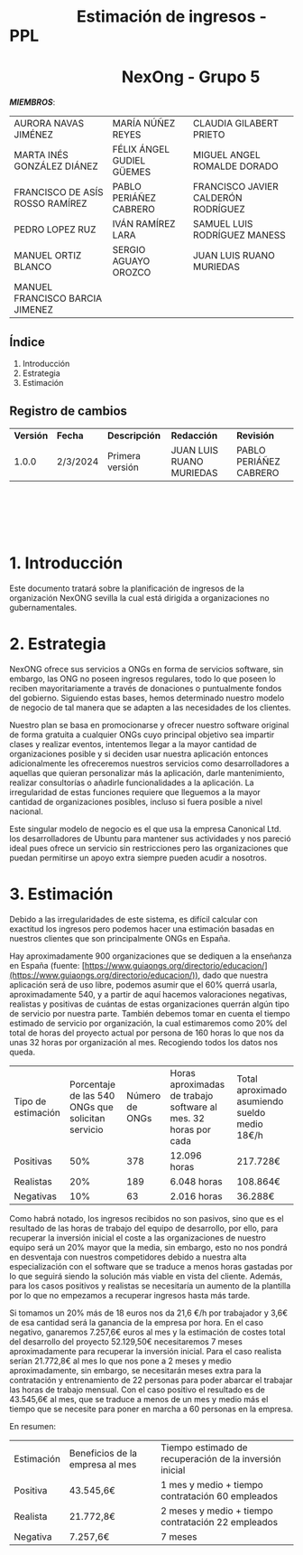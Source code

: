 # &nbsp;&nbsp;&nbsp;&nbsp;&nbsp;&nbsp;&nbsp;&nbsp;&nbsp;&nbsp;&nbsp;&nbsp;&nbsp;&nbsp;&nbsp;&nbsp;&nbsp; Estimación de ingresos - PPL
# &nbsp;&nbsp;&nbsp;&nbsp;&nbsp;&nbsp;&nbsp;&nbsp;&nbsp;&nbsp;&nbsp;&nbsp;&nbsp;&nbsp;&nbsp;&nbsp;&nbsp;&nbsp;&nbsp;&nbsp;&nbsp;&nbsp;&nbsp;&nbsp;&nbsp;&nbsp;&nbsp;&nbsp;&nbsp; NexOng - Grupo 5

***MIEMBROS***:

<table>
  <tr>
    <td>AURORA NAVAS JIMÉNEZ</td>
    <td>MARÍA NÚÑEZ REYES</td>
    <td>CLAUDIA GILABERT PRIETO</td>
  </tr>
  <tr>
    <td>MARTA INÉS GONZÁLEZ DIÁNEZ</td>
    <td>FÉLIX ÁNGEL GUDIEL GÜEMES</td>
    <td>MIGUEL ANGEL ROMALDE DORADO</td>
  </tr>
  <tr>
    <td>FRANCISCO DE ASÍS ROSSO RAMÍREZ</td>
    <td>PABLO PERIÁÑEZ CABRERO</td>
    <td>FRANCISCO JAVIER CALDERÓN RODRÍGUEZ</td>
  </tr>
  <tr>
    <td>PEDRO LOPEZ RUZ</td>
    <td>IVÁN RAMÍREZ LARA</td>
    <td>SAMUEL LUIS RODRÍGUEZ MANESS</td>
  </tr>
  <tr>
    <td>MANUEL ORTIZ BLANCO</td>
    <td>SERGIO AGUAYO OROZCO</td>
    <td>JUAN LUIS RUANO MURIEDAS</td>
  </tr>
  <tr>
    <td>MANUEL FRANCISCO BARCIA JIMENEZ</td>
    <td></td>
    <td></td>
  </tr>
</table>


## Índice

1. Introducción
2. Estrategia
3. Estimación


## Registro de cambios

<table>
  <tr>
   <td><strong>Versión</strong>
   </td>
   <td><strong>Fecha</strong>
   </td>
   <td><strong>Descripción</strong>
   </td>
   <td><strong>Redacción</strong>
   </td>
   <td><strong>Revisión</strong>
   </td>
  </tr>
  <tr>
   <td>1.0.0</td>
   <td>2/3/2024</td>
   <td>Primera versión</td>
   <td>JUAN LUIS RUANO MURIEDAS</td>
   <td>PABLO PERIÁÑEZ CABRERO</td>
  </tr>
</table>


<br/>

# 

<br/>



# 1. Introducción

Este documento tratará sobre la planificación de ingresos de la organización NexONG sevilla la cual está dirigida a organizaciones no gubernamentales.


# 2. Estrategia

NexONG ofrece sus servicios a ONGs en forma de servicios software, sin embargo, las ONG no poseen ingresos regulares, todo lo que poseen lo reciben mayoritariamente a través de donaciones o puntualmente fondos del gobierno. Siguiendo estas bases, hemos determinado nuestro modelo de negocio de tal manera que se adapten a las necesidades de los clientes.

Nuestro plan se basa en promocionarse y ofrecer nuestro software original de forma gratuita a cualquier ONGs cuyo principal objetivo sea impartir clases y realizar eventos, intentemos llegar a la mayor cantidad de organizaciones posible y si deciden usar nuestra aplicación entonces adicionalmente les ofreceremos nuestros servicios como desarrolladores a aquellas que quieran personalizar más la aplicación, darle mantenimiento, realizar consultorías o añadirle funcionalidades a la aplicación. La irregularidad de estas funciones requiere que lleguemos a la mayor cantidad de organizaciones posibles, incluso si fuera posible a nivel nacional. 

Este singular modelo de negocio es el que usa la empresa Canonical Ltd. los desarrolladores de Ubuntu para mantener sus actividades y nos pareció ideal pues ofrece un servicio sin restricciones pero las organizaciones que puedan permitirse un apoyo extra siempre pueden acudir a nosotros.


# 3. Estimación

Debido a las irregularidades de este sistema, es difícil calcular con exactitud los ingresos pero podemos hacer una estimación basadas en nuestros clientes que son principalmente ONGs en España.

Hay aproximadamente 900 organizaciones que se dediquen a la enseñanza en España (fuente: [https://www.guiaongs.org/directorio/educacion/](https://www.guiaongs.org/directorio/educacion/)), dado que nuestra aplicación será de uso libre, podemos asumir que el 60% querrá usarla, aproximadamente 540,  y a partir de aquí hacemos valoraciones negativas, realistas y positivas de cuántas de estas organizaciones querrán algún tipo de servicio por nuestra parte. También debemos tomar en cuenta el tiempo estimado de servicio por organización, la cual estimaremos como 20% del total de horas del proyecto actual por persona de 160 horas lo que nos da unas 32 horas por organización al mes. Recogiendo todos los datos nos queda.


<table>
  <tr>
   <td>Tipo de estimación
   </td>
   <td>Porcentaje de las 540 ONGs que solicitan servicio
   </td>
   <td>Número de ONGs
   </td>
   <td>Horas aproximadas de trabajo software al mes. 32 horas por cada
   </td>
   <td>Total aproximado asumiendo sueldo medio 18€/h
   </td>
  </tr>
  <tr>
   <td>Positivas
   </td>
   <td>50%
   </td>
   <td>378
   </td>
   <td>12.096 horas
   </td>
   <td>217.728€
   </td>
  </tr>
  <tr>
   <td>Realistas
   </td>
   <td>20%
   </td>
   <td>189
   </td>
   <td>6.048 horas
   </td>
   <td>108.864€
   </td>
  </tr>
  <tr>
   <td>Negativas
   </td>
   <td>10%
   </td>
   <td>63
   </td>
   <td>2.016 horas
   </td>
   <td>36.288€
   </td>
  </tr>
</table>


Como habrá notado, los ingresos recibidos no son pasivos, sino que es el resultado de las horas de trabajo del equipo de desarrollo, por ello, para recuperar la inversión inicial el coste a las organizaciones de nuestro equipo será un 20% mayor que la media, sin embargo, esto no nos pondrá en desventaja con nuestros competidores debido a nuestra alta especialización con el software que se traduce a menos horas gastadas por lo que seguirá siendo la solución más viable en vista del cliente. Además, para los casos positivos y realistas se necesitaría un aumento de la plantilla por lo que no empezamos a recuperar ingresos hasta más tarde.

Si tomamos un 20% más de 18 euros nos da 21,6 €/h por trabajador y 3,6€ de esa cantidad será la ganancia de la empresa por hora. En el caso negativo, ganaremos 7.257,6€ euros al mes y la estimación de costes total del desarrollo del proyecto 52.129,50€ necesitaremos 7 meses aproximadamente para recuperar la inversión inicial. Para el caso realista serían 21.772,8€ al mes lo que nos pone a  2 meses y medio aproximadamente, sin embargo, se necesitarán meses extra para la contratación y entrenamiento de 22 personas para poder abarcar el trabajar las horas de trabajo mensual. Con el caso positivo el resultado es de 43.545,6€ al mes, que se traduce a menos de un mes y medio más el tiempo que se necesite para poner en marcha a 60 personas en la empresa.

En resumen:


<table>
  <tr>
   <td>Estimación
   </td>
   <td>Beneficios de la empresa al mes
   </td>
   <td>Tiempo estimado de recuperación de la inversión inicial
   </td>
  </tr>
  <tr>
   <td>Positiva
   </td>
   <td>43.545,6€
   </td>
   <td>1 mes y medio + tiempo contratación 60 empleados
   </td>
  </tr>
  <tr>
   <td>Realista
   </td>
   <td>21.772,8€ 
   </td>
   <td>2 meses y medio + tiempo contratación 22 empleados
   </td>
  </tr>
  <tr>
   <td>Negativa
   </td>
   <td>7.257,6€
   </td>
   <td>7 meses
   </td>
  </tr>
</table>
